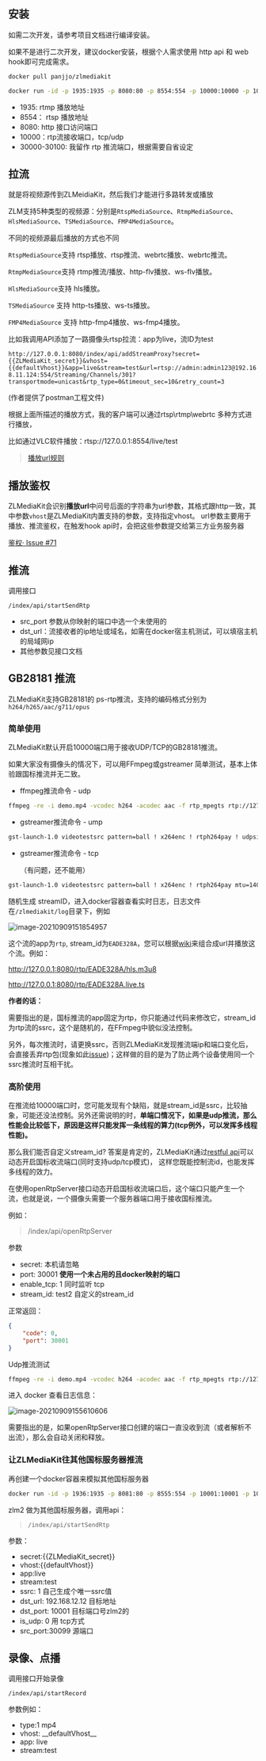 ## 安装

如需二次开发，请参考项目文档进行编译安装。

如果不是进行二次开发，建议docker安装，根据个人需求使用 http api 和 web hook即可完成需求。

```sh
docker pull panjjo/zlmediakit

docker run -id -p 1935:1935 -p 8080:80 -p 8554:554 -p 10000:10000 -p 10000:10000/udp -p 30000-30100:30000-30100 -p 30000-30100:30000-30100/udp --name zlm panjjo/zlmediakit
```

- 1935:  rtmp 播放地址
- 8554： rtsp 播放地址
- 8080: http 接口访问端口
- 10000：rtp流接收端口，tcp/udp
- 30000-30100:  我留作 rtp 推流端口，根据需要自省设定

## 拉流

就是将视频源传到ZLMeidiaKit，然后我们才能进行多路转发或播放

ZLM支持5种类型的视频源：分别是`RtspMediaSource`、`RtmpMediaSource`、`HlsMediaSource`、`TSMediaSource`、`FMP4MediaSource`。

不同的视频源最后播放的方式也不同

`RtspMediaSource`支持 rtsp播放、rtsp推流、webrtc播放、webrtc推流。

`RtmpMediaSource`支持 rtmp推流/播放、http-flv播放、ws-flv播放。

`HlsMediaSource`支持 hls播放。

`TSMediaSource` 支持 http-ts播放、ws-ts播放。

`FMP4MediaSource` 支持 http-fmp4播放、ws-fmp4播放。

比如我调用API添加了一路摄像头rtsp拉流：app为live，流ID为test

`http://127.0.0.1:8080/index/api/addStreamProxy?secret={{ZLMediaKit_secret}}&vhost={{defaultVhost}}&app=live&stream=test&url=rtsp://admin:admin123@192.168.11.124:554/Streaming/Channels/301?transportmode=unicast&rtp_type=0&timeout_sec=10&retry_count=3`

(作者提供了postman工程文件)

根据上面所描述的播放方式，我的客户端可以通过rtsp\rtmp\webrtc 多种方式进行播放，

比如通过VLC软件播放：rtsp://127.0.0.1:8554/live/test

> [播放url规则](https://github.com/ZLMediaKit/ZLMediaKit/wiki/播放url规则)

## 播放鉴权

ZLMediaKit会识别**播放url**中问号后面的字符串为url参数，其格式跟http一致，其中参数`vhost`是ZLMediaKit内置支持的参数，支持指定vhost。 url参数主要用于播放、推流鉴权，在触发hook api时，会把这些参数提交给第三方业务服务器

[鉴权· Issue #71](https://github.com/zlmediakit/ZLMediaKit/issues/71)

## 推流

调用接口

```
/index/api/startSendRtp
```

- src_port 参数从你映射的端口中选一个未使用的
- dst_url：流接收者的ip地址或域名，如需在docker宿主机测试，可以填宿主机的局域网ip
- 其他参数见接口文档

## GB28181 推流

ZLMediaKit支持GB28181的 ps-rtp推流，支持的编码格式分别为 `h264/h265/aac/g711/opus`

### 简单使用

ZLMediaKit默认开启10000端口用于接收UDP/TCP的GB28181推流。

如果大家没有摄像头的情况下，可以用FFmpeg或gstreamer 简单测试，基本上体验跟国标推流并无二致。

- ffmpeg推流命令 - udp

```sh
ffmpeg -re -i demo.mp4 -vcodec h264 -acodec aac -f rtp_mpegts rtp://127.0.0.1:10000
```

- gstreamer推流命令 - ump

```sh
gst-launch-1.0 videotestsrc pattern=ball ! x264enc ! rtph264pay ! udpsink host=127.0.0.1 port=10000
```

- gstreamer推流命令 - tcp 

  （有问题，还不能用）

```sh
gst-launch-1.0 videotestsrc pattern=ball ! x264enc ! rtph264pay mtu=1400 ssrc=1234567 ! tcpclientsink host=127.0.0.1 port=10000
```

随机生成 streamID，进入docker容器查看实时日志，日志文件在`/zlmediakit/log`目录下，例如

![image-20210909151854957](https://md-picture-1254350681.cos.ap-beijing.myqcloud.com/image-20210909151854957.png)

这个流的app为`rtp`, stream_id为`EADE328A`，您可以根据[wiki](https://github.com/xia-chu/ZLMediaKit/wiki/播放url规则)来组合成url并播放这个流。例如：

http://127.0.0.1:8080/rtp/EADE328A/hls.m3u8

http://127.0.0.1:8080/rtp/EADE328A.live.ts

**作者的话：**

需要指出的是，国标推流的app固定为rtp，你只能通过代码来修改它，stream_id为rtp流的ssrc，这个是随机的，在FFmpeg中貌似没法控制。

另外，每次推流时，请更换ssrc，否则ZLMediaKit发现推流端ip和端口变化后，会直接丢弃rtp包(现象如此[issue](https://github.com/xia-chu/ZLMediaKit/issues/267))；这样做的目的是为了防止两个设备使用同一个ssrc推流时互相干扰。

### 高阶使用

在推流给10000端口时，您可能发现有个缺陷，就是stream_id是ssrc，比较抽象，可能还没法控制。另外还需说明的时，**单端口情况下，如果是udp推流，那么性能会比较低下，原因是这样只能发挥一条线程的算力(tcp例外，可以发挥多线程性能)。**

那么我们能否自定义stream_id? 答案是肯定的，ZLMediaKit通过[restful api](https://github.com/xia-chu/ZLMediaKit/wiki/MediaServer支持的HTTP-API#24indexapiopenrtpserver)可以动态开启国标收流端口(同时支持udp/tcp模式)， 这样您既能控制流id，也能发挥多线程的效力。

在使用openRtpServer接口动态开启国标收流端口后，这个端口只能产生一个流，也就是说，一个摄像头需要一个服务器端口用于接收国标推流。

例如：

> /index/api/openRtpServer

参数

- secret: 本机请忽略
- port: 30001    **使用一个未占用的且docker映射的端口**
- enable_tcp: 1    同时监听 tcp
- stream_id:  test2   自定义的stream_id

正常返回：

```json
{
    "code": 0,
    "port": 30001
}
```

Udp推流测试

```sh
ffmpeg -re -i demo.mp4 -vcodec h264 -acodec aac -f rtp_mpegts rtp://127.0.0.1:30001
```

进入 docker 查看日志信息：

![image-20210909155610606](https://md-picture-1254350681.cos.ap-beijing.myqcloud.com/image-20210909155610606.png)

需要指出的是，如果openRtpServer接口创建的端口一直没收到流（或者解析不出流），那么会自动关闭和释放。

### 让ZLMediaKit往其他国标服务器推流

再创建一个docker容器来模拟其他国标服务器

```sh
docker run -id -p 1936:1935 -p 8081:80 -p 8555:554 -p 10001:10001 -p 10001:10000/udp -p 40000-40100:40000-40100 -p 40000-40100:40000-40100/udp --name zlm2 panjjo/zlmediakit
```

zlm2 做为其他国标服务器，调用api：

> `/index/api/startSendRtp`

参数：

- secret:{{ZLMediaKit_secret}}
- vhost:{{defaultVhost}}
- app:live
- stream:test
- ssrc:  1  自己生成个唯一ssrc值
- dst_url:  192.168.12.12 目标地址
- dst_port:  10001  目标端口号zlm2的
- is_udp: 0  用 tcp方式
- src_port:30099  源端口





## 录像、点播

调用接口开始录像

```
/index/api/startRecord
```

参数例如：

- type:1   mp4
- vhost: \_\_defaultVhost\_\_
- app: live
- stream:test

